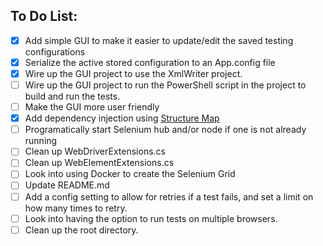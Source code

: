 ## To Do List:
- [x] Add simple GUI to make it easier to update/edit the saved testing configurations
- [x] Serialize the active stored configuration to an App.config file
- [x] Wire up the GUI project to use the XmlWriter project.
- [ ] Wire up the GUI project to run the PowerShell script in the project to build and run the tests.
- [ ] Make the GUI more user friendly
- [x] Add dependency injection using [Structure Map](http://structuremap.github.io/)
- [ ] Programatically start Selenium hub and/or node if one is not already running
- [ ] Clean up WebDriverExtensions.cs
- [ ] Clean up WebElementExtensions.cs
- [ ] Look into using Docker to create the Selenium Grid
- [ ] Update README.md
- [ ] Add a config setting to allow for retries if a test fails, and set a limit on how many times to retry.
- [ ] Look into having the option to run tests on multiple browsers.
- [ ] Clean up the root directory.

